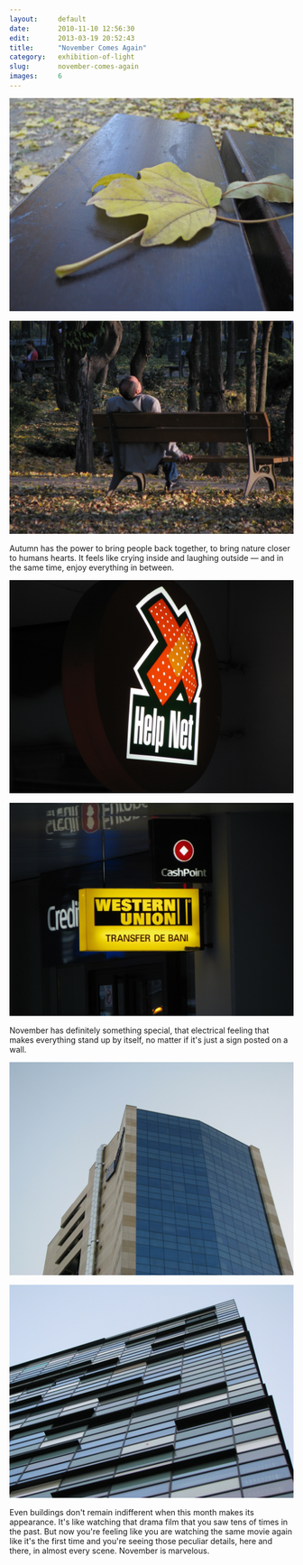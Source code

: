 ```yaml
---
layout:     default
date:       2010-11-10 12:56:30
edit:       2013-03-19 20:52:43
title:      "November Comes Again"
category:   exhibition-of-light
slug:       november-comes-again
images:     6
---
```


**![Leaf](/images/november-leaf.jpg)**

**![Dreamer](/images/november-man.jpg)**

Autumn has the power to bring people back together, to bring nature closer to humans hearts. It feels like crying inside and laughing outside — and in the same time, enjoy everything in between.

**![Help Net](/images/november-help.jpg)**

**![Western Union](/images/november-western.jpg)**

November has definitely something special, that electrical feeling that makes everything stand up by itself, no matter if it's just a sign posted on a wall.

**![Piraeus Bank Bucharest](/images/november-office.jpg)**

**![Domino Steps](/images/november-glass.jpg)**

Even buildings don't remain indifferent when this month makes its appearance. It's like watching that drama film that you saw tens of times in the past. But now you're feeling like you are watching the same movie again like it's the first time and you're seeing those peculiar details, here and there, in almost every scene. November is marvelous.
